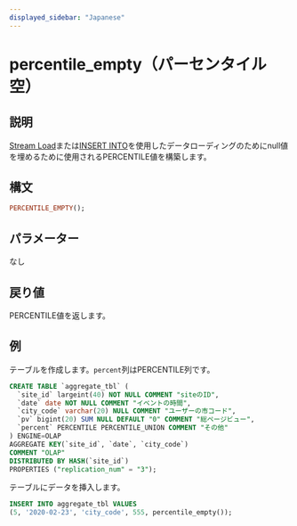 ```yaml
---
displayed_sidebar: "Japanese"
---
```


# percentile_empty（パーセンタイル空）

## 説明

[Stream Load](../../../loading/StreamLoad.md)または[INSERT INTO](../../../loading/InsertInto.md)を使用したデータローディングのためにnull値を埋めるために使用されるPERCENTILE値を構築します。

## 構文

```Haskell
PERCENTILE_EMPTY();
```

## パラメーター

なし

## 戻り値

PERCENTILE値を返します。

## 例

テーブルを作成します。`percent`列はPERCENTILE列です。

```sql
CREATE TABLE `aggregate_tbl` (
  `site_id` largeint(40) NOT NULL COMMENT "siteのID",
  `date` date NOT NULL COMMENT "イベントの時間",
  `city_code` varchar(20) NULL COMMENT "ユーザーの市コード",
  `pv` bigint(20) SUM NULL DEFAULT "0" COMMENT "総ページビュー",
  `percent` PERCENTILE PERCENTILE_UNION COMMENT "その他"
) ENGINE=OLAP
AGGREGATE KEY(`site_id`, `date`, `city_code`)
COMMENT "OLAP"
DISTRIBUTED BY HASH(`site_id`)
PROPERTIES ("replication_num" = "3");
```

テーブルにデータを挿入します。

```sql
INSERT INTO aggregate_tbl VALUES
(5, '2020-02-23', 'city_code', 555, percentile_empty());
```